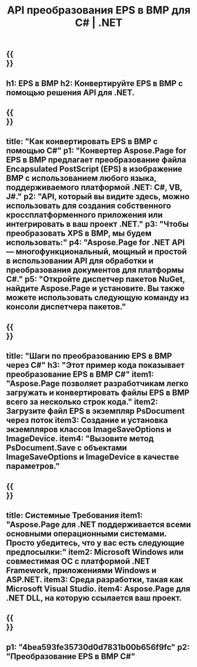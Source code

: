 ﻿---
translation: true
template: /_templates/_conversion-child-net.md
title: API преобразования EPS в BMP для C# | .NET
url: /net/conversion/eps-to-bmp/
description: Пример кода для преобразования EPS в BMP C#. Используйте фрагменты кода API для пакетного преобразования файлов EPS в BMP в VB.NET, Asp.NET или любом приложении на основе .NET.
informat: EPS
outformat: BMP
otherformats: XPS PS
---

{{<section banner>}}
---
h1: EPS в BMP
h2: Конвертируйте EPS в BMP с помощью решения API для .NET.
---

{{<section overview>}}
---
title: "Как конвертировать EPS в BMP с помощью C#"
p1: "Конвертер Aspose.Page for EPS в BMP предлагает преобразование файла Encapsulated PostScript (EPS) в изображение BMP с использованием любого языка, поддерживаемого платформой .NET: C#, VB, J#."
p2: "API, который вы видите здесь, можно использовать для создания собственного кроссплатформенного приложения или интегрировать в ваш проект .NET."
p3: "Чтобы преобразовать XPS в BMP, мы будем использовать:"
p4: "Aspose.Page for .NET API — многофункциональный, мощный и простой в использовании API для обработки и преобразования документов для платформы C#."
p5: "Откройте диспетчер пакетов NuGet, найдите Aspose.Page и установите. Вы также можете использовать следующую команду из консоли диспетчера пакетов."
---

{{<section feature1>}}
---
title: "Шаги по преобразованию EPS в BMP через C#"
h3: "Этот пример кода показывает преобразование EPS в BMP C#"
item1: "Aspose.Page позволяет разработчикам легко загружать и конвертировать файлы EPS в BMP всего за несколько строк кода."
item2: Загрузите файл EPS в экземпляр PsDocument через поток
item3: Создание и установка экземпляров классов ImageSaveOptions и ImageDevice.
item4: "Вызовите метод PsDocument.Save с объектами ImageSaveOptions и ImageDevice в качестве параметров."
---

{{<section feature2>}}
---
title: Системные Требования
item1: "Aspose.Page для .NET поддерживается всеми основными операционными системами. Просто убедитесь, что у вас есть следующие предпосылки:"
item2: Microsoft Windows или совместимая ОС с платформой .NET Framework, приложениями Windows и ASP.NET.
item3: Среда разработки, такая как Microsoft Visual Studio.
item4: Aspose.Page для .NET DLL, на которую ссылается ваш проект.
---

{{<section gist>}}
---
p1: "4bea593fe35730d0d7831b00b656f9fc"
p2: "Преобразование EPS в BMP C#"
---

